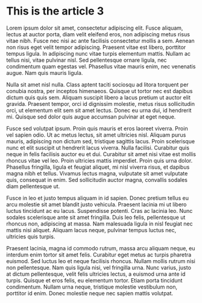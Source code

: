 This is the article 3
=====================

Lorem ipsum dolor sit amet, consectetur adipiscing elit. Fusce aliquam, lectus at auctor porta, diam velit eleifend eros, non adipiscing metus risus vitae nibh. Fusce nec nisi ac ante facilisis consectetur mollis a sem. Aenean non risus eget velit tempor adipiscing. Praesent vitae est libero, porttitor tempus ligula. In adipiscing nunc vitae turpis elementum mattis. Nullam ac tellus nisi, vitae pulvinar nisl. Sed pellentesque ornare ligula, nec condimentum quam egestas vel. Phasellus vitae mauris enim, nec venenatis augue. Nam quis mauris ligula.

Nulla sit amet nisl nulla. Class aptent taciti sociosqu ad litora torquent per conubia nostra, per inceptos himenaeos. Quisque ut tortor nec est dapibus dictum quis quis sem. Aliquam suscipit libero a lacus pretium ut auctor elit gravida. Praesent tempor, orci id dignissim molestie, metus risus sollicitudin orci, ut elementum elit sem sit amet lectus. Donec eu urna dui, id hendrerit mi. Quisque sed dolor quis augue accumsan pulvinar at eget neque.

Fusce sed volutpat ipsum. Proin quis mauris et eros laoreet viverra. Proin vel sapien odio. Ut ac metus lectus, sit amet ultricies nisl. Aliquam purus mauris, adipiscing non dictum sed, tristique sagittis lacus. Proin scelerisque nunc et elit suscipit ut hendrerit lacus viverra. Nulla facilisi. Curabitur quis neque in felis facilisis auctor eu et dui. Curabitur sit amet nisi vitae est mollis rhoncus vitae vel leo. Proin ultricies mattis imperdiet. Proin quis urna dolor. Phasellus fringilla, ligula et feugiat aliquet, mi nisl viverra risus, et dapibus magna nibh et tellus. Vivamus lectus magna, vulputate sit amet vulputate quis, consequat in enim. Sed sollicitudin auctor magna, convallis sodales diam pellentesque ut.

Fusce in leo et justo tempus aliquam in id sapien. Donec pretium tellus eu arcu molestie sit amet blandit justo vehicula. Praesent lacinia mi ut libero luctus tincidunt ac eu lacus. Suspendisse potenti. Cras ac lacinia leo. Nunc sodales scelerisque ante sit amet fringilla. Duis leo felis, pellentesque ut rhoncus non, adipiscing at massa. Nam malesuada ligula in nisl feugiat nec mattis nisi aliquet. Aliquam lacus neque, pulvinar tempus luctus nec, ultricies quis turpis.

Praesent lacinia, magna id commodo rutrum, massa arcu aliquam neque, eu interdum enim tortor sit amet felis. Curabitur eget metus ac turpis pharetra euismod. Sed luctus leo et neque facilisis rhoncus. Nullam mollis rutrum nisi non pellentesque. Nam quis ligula nisi, vel fringilla urna. Nunc varius, justo at dictum pellentesque, velit felis ultricies lectus, a euismod urna ante id turpis. Quisque et eros felis, eu elementum tortor. Etiam porta tincidunt condimentum. Nullam urna neque, tristique molestie vestibulum non, porttitor id enim. Donec molestie neque nec sapien mattis volutpat.
